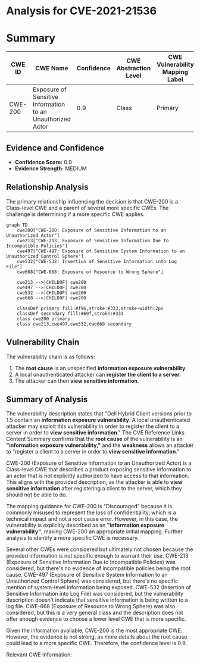 # Analysis for CVE-2021-21536

# Summary
| CWE ID  | CWE Name                                                        | Confidence | CWE Abstraction Level | CWE Vulnerability Mapping Label | CWE-Vulnerability Mapping Notes |
| ------- | --------------------------------------------------------------- | ---------- | --------------------- | ------------------------------- | ----------------------------- |
| CWE-200 | Exposure of Sensitive Information to an Unauthorized Actor      | 0.9        | Class                 | Primary                         | Discouraged                   |

## Evidence and Confidence

*   **Confidence Score:** 0.9
*   **Evidence Strength:** MEDIUM

## Relationship Analysis
The primary relationship influencing the decision is that CWE-200 is a Class-level CWE and a parent of several more specific CWEs. The challenge is determining if a more specific CWE applies.

```mermaid
graph TD
    cwe200["CWE-200: Exposure of Sensitive Information to an Unauthorized Actor"]
    cwe213["CWE-213: Exposure of Sensitive Information Due to Incompatible Policies"]
    cwe497["CWE-497: Exposure of Sensitive System Information to an Unauthorized Control Sphere"]
    cwe532["CWE-532: Insertion of Sensitive Information into Log File"]
    cwe668["CWE-668: Exposure of Resource to Wrong Sphere"]
    
    cwe213 -->|CHILDOF| cwe200
    cwe497 -->|CHILDOF| cwe200
    cwe532 -->|CHILDOF| cwe200
    cwe668 -->|CHILDOF| cwe200
    
    classDef primary fill:#f96,stroke:#333,stroke-width:2px
    classDef secondary fill:#69f,stroke:#333
    class cwe200 primary
    class cwe213,cwe497,cwe532,cwe668 secondary
```

## Vulnerability Chain
The vulnerability chain is as follows:
1.  The **root cause** is an unspecified **information exposure vulnerability**.
2.  A local unauthenticated attacker can **register the client to a server**.
3.  The attacker can then **view sensitive information**.

## Summary of Analysis
The vulnerability description states that "Dell Hybrid Client versions prior to 1.5 contain an **information exposure vulnerability**. A local unauthenticated attacker may exploit this vulnerability in order to register the client to a server in order to **view sensitive information**." The CVE Reference Links Content Summary confirms that the **root cause** of the vulnerability is an **"information exposure vulnerability,"** and the **weakness** allows an attacker to "register a client to a server in order to **view sensitive information**."

CWE-200 (Exposure of Sensitive Information to an Unauthorized Actor) is a Class-level CWE that describes a product exposing sensitive information to an actor that is not explicitly authorized to have access to that information. This aligns with the provided description, as the attacker is able to **view sensitive information** after registering a client to the server, which they should not be able to do.

The mapping guidance for CWE-200 is "Discouraged" because it is commonly misused to represent the loss of confidentiality, which is a technical impact and not a root cause error. However, in this case, the vulnerability is explicitly described as an **"information exposure vulnerability"**, making CWE-200 an appropriate initial mapping. Further analysis to identify a more specific CWE is necessary.

Several other CWEs were considered but ultimately not chosen because the provided information is not specific enough to warrant their use. CWE-213 (Exposure of Sensitive Information Due to Incompatible Policies) was considered, but there's no evidence of incompatible policies being the root cause. CWE-497 (Exposure of Sensitive System Information to an Unauthorized Control Sphere) was considered, but there's no specific mention of system-level information being exposed. CWE-532 (Insertion of Sensitive Information into Log File) was considered, but the vulnerability description doesn't indicate that sensitive information is being written to a log file. CWE-668 (Exposure of Resource to Wrong Sphere) was also considered, but this is a very general class and the description does not offer enough evidence to choose a lower level CWE that is more specific.

Given the information available, CWE-200 is the most appropriate CWE. However, the evidence is not strong, as more details about the root cause could lead to a more specific CWE. Therefore, the confidence level is 0.9.

Relevant CWE Information: